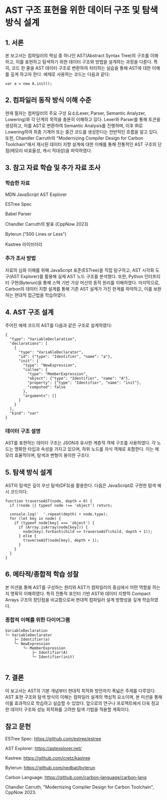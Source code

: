 # AST 구조 표현을 위한 데이터 구조 및 탐색 방식 설계

## 1. 서론

본 보고서는 컴파일러의 핵심 중 하나인 AST(Abstract Syntax Tree)의 구조를 이해하고, 이를 표현하고 탐색하기 위한 데이터 구조와 방법을 설계하는 과정을 다룬다. 특히, 코드 한 줄을 AST 데이터 구조로 변환하여 처리하는 실습을 통해 AST에 대한 이해를 깊게 하고자 한다. 예제로 사용하는 코드는 다음과 같다:
```
var a = new A.init();
```

## 2. 컴파일러 동작 방식 이해 수준

현재 필자는 컴파일러의 주요 구성 요소(Lexer, Parser, Semantic Analyzer, Lowering)와 각 단계의 목적을 충분히 이해하고 있다. Lexer와 Parser를 통해 토큰을 생성하고, 이를 AST로 변환하여 Semantic Analysis를 진행하며, 이후 IR로 Lowering하여 최종 기계어 또는 중간 코드를 생성한다는 전반적인 흐름을 알고 있다. 또한, Chandler Carruth의 "Modernizing Compiler Design for Carbon Toolchain"에서 제시된 데이터 지향 설계에 대한 이해를 통해 전통적인 AST 구조의 단점(메모리 비효율성, 캐시 적대성)을 파악하였다.

## 3. 참고 자료 학습 및 추가 자료 조사

### 학습한 자료

MDN JavaScript AST Explorer

ESTree Spec

Babel Parser

Chandler Carruth의 발표 (CppNow 2023)

Byterun ("500 Lines or Less")

Kastree 라이브러리

### 추가 조사 방법

자료의 심화 이해를 위해 JavaScript 표준(ESTree)을 직접 탐구하고, AST 시각화 도구(AST Explorer)를 활용해 실제 AST 노드 구조를 분석했다. 또한, Python 인터프리터 구현(Byterun)을 통해 스택 기반 가상 머신의 동작 원리를 이해하였다. 마지막으로, Carbon의 데이터 지향 설계를 통해 기존 AST 설계가 가진 한계를 파악하고, 이를 보완하는 현대적 접근법을 학습하였다.

## 4. AST 구조 설계

주어진 예제 코드의 AST를 다음과 같은 구조로 설계하였다:
```
{
  "type": "VariableDeclaration",
  "declarations": [
    {
      "type": "VariableDeclarator",
      "id": {"type": "Identifier", "name": "a"},
      "init": {
        "type": "NewExpression",
        "callee": {
          "type": "MemberExpression",
          "object": {"type": "Identifier", "name": "A"},
          "property": {"type": "Identifier", "name": "init"},
          "computed": false
        },
        "arguments": []
      }
    }
  ],
  "kind": "var"
}
```

### 데이터 구조 설명
AST를 표현하는 데이터 구조는 JSON과 유사한 계층적 객체 구조를 사용하였다. 각 노드는 명확한 타입과 속성을 가지고 있으며, 하위 노드를 자식 객체로 포함한다. 이는 메모리 효율적이며, 탐색과 변형이 용이한 구조다.

## 5. 탐색 방식 설계

AST의 탐색은 깊이 우선 탐색(DFS)을 활용한다. 다음은 JavaScript로 구현한 탐색 예시 코드이다:

```
function traverseAST(node, depth = 0) {
  if (!node || typeof node !== 'object') return;

  console.log('  '.repeat(depth) + node.type);
  for (let key in node) {
    if (typeof node[key] === 'object') {
      if (Array.isArray(node[key])) {
        node[key].forEach(child => traverseAST(child, depth + 1));
      } else {
        traverseAST(node[key], depth + 1);
      }
    }
  }
}
```

## 6. 메타적/종합적 학습 성찰

본 미션을 통해 AST를 구성하는 원리와 AST가 컴파일러의 중심에서 어떤 역할을 하는지 명확히 이해하였다. 특히 전통적 포인터 기반 AST와 데이터 지향적 Compact Arrays 구조의 장단점을 비교함으로써 현대적 컴파일러 설계 방향성을 깊게 학습하였다.

### 종합적 이해를 위한 다이어그램

```
VariableDeclaration
└─ VariableDeclarator
    ├─ Identifier(a)
    └─ NewExpression
        └─ MemberExpression
            ├─ Identifier(A)
            └─ Identifier(init)
            
```

## 7. 결론

이 보고서는 AST의 기본 개념부터 현대적 최적화 방안까지 폭넓은 주제를 다루었다. AST 표현 구조와 탐색 방식의 이해는 컴파일러 설계의 핵심적 요소이며, 본 미션을 통해 이를 효과적으로 학습하고 실습할 수 있었다. 앞으로의 연구나 프로젝트에서 더욱 정교한 데이터 구조와 성능 최적화를 고려한 탐색 기법을 적용할 계획이다.

## 참고 문헌

ESTree Spec: https://github.com/estree/estree

AST Explorer: https://astexplorer.net/

Kastree: https://github.com/cretz/kastree

Byterun: https://github.com/nedbat/byterun

Carbon Language: https://github.com/carbon-language/carbon-lang

Chandler Carruth, "Modernizing Compiler Design for Carbon Toolchain", CppNow 2023.
